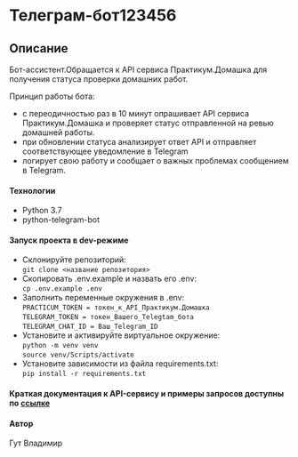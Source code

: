 # Телеграм-бот123456

## Описание

Бот-ассистент.Обращается к API сервиса Практикум.Домашка для получения статуса проверки домашних работ.

Принцип работы бота:
- с переодичностью раз в 10 минут опрашивает API сервиса Практикум.Домашка и проверяет статус отправленной на ревью домашней работы.
- при обновлении статуса анализирует ответ API и отправляет соответствующее уведомление в Telegram
- логирует свою работу и сообщает о важных проблемах сообщением в Telegram.

#### Технологии

- Python 3.7
- python-telegram-bot

#### Запуск проекта в dev-режиме

- Склонируйте репозиторий:  
``` git clone <название репозитория> ``` 
- Скопировать .env.example и назвать его .env:  
``` cp .env.example .env ```
- Заполнить переменные окружения в .env:  
``` PRACTICUM_TOKEN = токен_к_API_Практикум.Домашка ```  
``` TELEGRAM_TOKEN = токен_Вашего_Telegtam_бота ```  
``` TELEGRAM_CHAT_ID = Ваш_Telegram_ID ```
- Установите и активируйте виртуальное окружение:  
``` python -m venv venv ```  
``` source venv/Scripts/activate ``` 
- Установите зависимости из файла requirements.txt:   
``` pip install -r requirements.txt ```

#### Краткая документация к API-сервису и примеры запросов доступны по [ссылке](https://code.s3.yandex.net/backend-developer/learning-materials/delugov/%D0%9F%D1%80%D0%B0%D0%BA%D1%82%D0%B8%D0%BA%D1%83%D0%BC.%D0%94%D0%BE%D0%BC%D0%B0%D1%88%D0%BA%D0%B0%20%D0%A8%D0%BF%D0%B0%D1%80%D0%B3%D0%B0%D0%BB%D0%BA%D0%B0.pdf)

#### Автор

Гут Владимир
